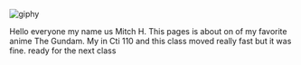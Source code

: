 
![giphy](https://user-images.githubusercontent.com/117188779/206502511-367cc72b-6496-4df8-8999-ed2228c0318d.gif)


Hello everyone my name us Mitch H. This pages is about on of my favorite anime The Gundam.
My in Cti 110 and this class moved really fast but it was fine.
ready for the next class 


